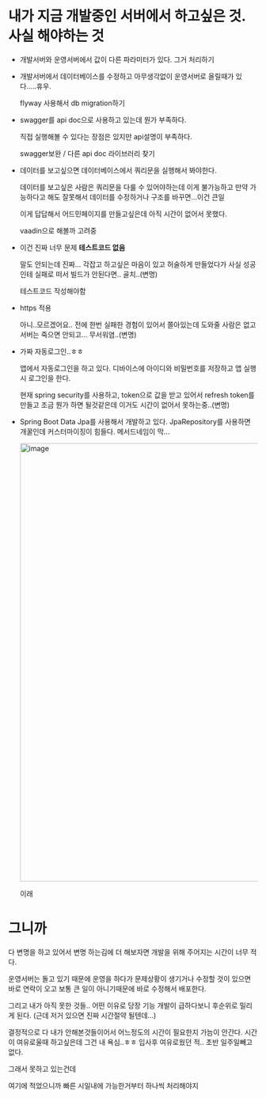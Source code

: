 # 내가 지금 개발중인 서버에서 하고싶은 것. 사실 해야하는 것
- 개발서버와 운영서버에서 값이 다른 파라미터가 있다. 그거 처리하기
- 개발서버에서 데이터베이스를 수정하고 아무생각없이 운영서버로 올릴때가 있다.....휴우.

  flyway 사용해서 db migration하기
- swagger를 api doc으로 사용하고 있는데 뭔가 부족하다.
  
  직접 실행해볼 수 있다는 장점은 있지만 api설명이 부족하다.
  
  swagger보완 / 다른 api doc 라이브러리 찾기
- 데이터를 보고싶으면 데이터베이스에서 쿼리문을 실행해서 봐야한다.
  
  데이터를 보고싶은 사람은 쿼리문을 다룰 수 있어야하는데 이게 불가능하고 만약 가능하다고 해도 잘못해서 데이터를 수정하거나 구조를 바꾸면...이건 큰일
  
  이게 답답해서 어드민페이지를 만들고싶은데 아직 시간이 없어서 못했다.
  
  vaadin으로 해볼까 고려중
- 이건 진짜 너무 문제 **테스트코드 없음**
  
  말도 안되는데 진짜... 각잡고 하고싶은 마음이 있고 허술하게 만들었다가 사실 성공인테 실패로 떠서 빌드가 안된다면.. 골치..(변명)
  
  테스트코드 작성해야함
- https 적용
  
  아니..모르겠어요.. 전에 한번 실패한 경험이 있어서 쫄아있는데 도와줄 사람은 없고 서버는 죽으면 안되고... 무서워염..(변명)
- 가짜 자동로그인..ㅎㅎ
  
  앱에서 자동로그인을 하고 있다. 디바이스에 아이디와 비밀번호를 저장하고 앱 실행시 로그인을 한다.
  
  현재 spring security를 사용하고, token으로 값을 받고 있어서 refresh token를 만들고 조금 뭔가 하면 될것같은데 이거도 시간이 없어서 못하는중..(변명)
- Spring Boot Data Jpa를 사용해서 개발하고 있다. JpaRepository를 사용하면 개꿀인데 커스터마이징이 힘들다. 메서드네임이 막...
  
  <img width="886" alt="image" src="https://user-images.githubusercontent.com/60127173/157212215-45499437-cc99-48a9-a89e-2269b9800af2.png">
  
  이래

# 그니까
다 변명을 하고 있어서 변명 하는김에 더 해보자면 개발을 위해 주어지는 시간이 너무 적다.

운영서버는 돌고 있기 때문에 운영을 하다가 문제상황이 생기거나 수정할 것이 있으면 바로 연락이 오고 보통 큰 일이 아니기때문에 바로 수정해서 배포한다. 

그리고 내가 아직 못한 것들.. 어떤 이유로 당장 기능 개발이 급하다보니 후순위로 밀리게 된다. (근데 저거 있으면 진짜 시간절약 될텐데...)

결정적으로 다 내가 안해본것들이어서 어느정도의 시간이 필요한지 가늠이 안간다. 시간이 여유로울때 하고싶은데 
그건 내 욕심..ㅎㅎ 입사후 여유로웠던 적.. 초반 일주일빼고 없다.

그래서 못하고 있는건데

여기에 적었으니까 빠른 시일내에 가능한거부터 하나씩 처리해야지
